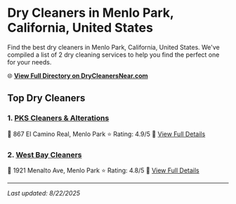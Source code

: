 # Dry Cleaners in Menlo Park, California, United States

Find the best dry cleaners in Menlo Park, California, United States. We've compiled a list of 2 dry cleaning services to help you find the perfect one for your needs.

🌐 **[View Full Directory on DryCleanersNear.com](https://drycleanersnear.com/city/US/California/Menlo%20Park)**

## Top Dry Cleaners

### 1. [PKS Cleaners & Alterations](https://drycleanersnear.com/dryCleaner/689d4333756b71cad101edfd/pks-cleaners-alterations)
📍 867 El Camino Real, Menlo Park
⭐ Rating: 4.9/5
🔗 [View Full Details](https://drycleanersnear.com/dryCleaner/689d4333756b71cad101edfd/pks-cleaners-alterations)

### 2. [West Bay Cleaners](https://drycleanersnear.com/dryCleaner/689d4366756b71cad101f0c0/west-bay-cleaners)
📍 1921 Menalto Ave, Menlo Park
⭐ Rating: 4.8/5
🔗 [View Full Details](https://drycleanersnear.com/dryCleaner/689d4366756b71cad101f0c0/west-bay-cleaners)


---

*Last updated: 8/22/2025*
